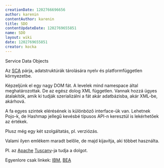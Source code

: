 ```yaml
---
creationDate: 1202766696656 
author: karenin 
contentAuthor: karenin 
title: SDO 
contentUpdateDate: 1202769655851 
name: SDO 
layout: wiki 
date: 1202769655851 
creator: kocka 
---
```

Service Data Objects

Az [SCA](SCA.html) párja, adatstruktúrák tárolására nyelv és platformfüggetlen környezetbe.

Képzeljünk el egy nagy DOM fát. A levelek mind namespace által meghatározottak. De az egész dolog XML független. Vannak hozzá ügyes átalakítók, amik ki tudják szerializálni a fát akár adatbázisba, akár XML-be, akárhová.

A fa egyes szintek elérésének is különböző interface-ük van. Lehetnek Pojo-k, de Hashmap jellegű kevésbé típusos API-n keresztül is lekérhetőek az értékek.

Plusz még egy két szolgáltatás, pl. verziózás.

Valami ilyen emlékem maradt belőle, de majd kijavítja, aki többet használta.

Pl. az [Apache](apache.html) [Tuscany](http://incubator.apache.org/tuscany/)-ja tudja a dolgot.


Egyenlore csak linkek: [IBM](http://www-106.ibm.com/developerworks/java/library/j-commonj-sdowmt/), 
[BEA](http://dev2dev.bea.com/technologies/commonj/sdo/index.jsp)
